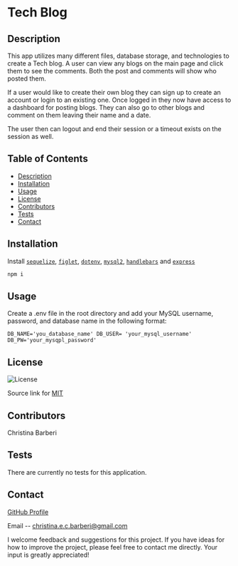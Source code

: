 # Tech Blog

## Description

This app utilizes many different files, database storage, and technologies to create a Tech blog. A user can view any blogs on the main page and click them to see the comments. Both the post and comments will show who posted them.

If a user would like to create their own blog they can sign up to create an account or login to an existing one. Once logged in they now have access to a dashboard for posting blogs. They can also go to other blogs and comment on them leaving their name and a date.

The user then can logout and end their session or a timeout exists on the session as well.

## Table of Contents
- [Description](#description)
- [Installation](#installation)
- [Usage](#usage)
- [License](#license)
- [Contributors](#contributors)
- [Tests](#tests)
- [Contact](#contact)

## Installation

 Install [`sequelize`](https://www.npmjs.com/package/inquirer), [`figlet`](https://www.npmjs.com/search?q=figlet), [`dotenv`](https://www.npmjs.com/package/dotenv), [`mysql2`](https://www.npmjs.com/package/mysql2), [`handlebars`](https://www.npmjs.com/package/handlebars) and [`express`](https://www.npmjs.com/package/console.table)

```bash
npm i
```

## Usage

Create a .env file in the root directory and add your MySQL username, password, and database name in the following format:

``
DB_NAME='you_database_name'
DB_USER= 'your_mysql_username'
DB_PW='your_mysqpl_password'
``

## License

![License](https://img.shields.io/badge/License-MIT-yellow.svg)

Source link for [MIT](https://opensource.org/licenses/MIT)

## Contributors

Christina Barberi

## Tests

There are currently no tests for this application.  

## Contact

[GitHub Profile](https://github.com/Christinaecb)

Email -- christina.e.c.barberi@gmail.com

I welcome feedback and suggestions for this project. If you have ideas for how to improve the project, please feel free to contact me directly. Your input is greatly appreciated!
